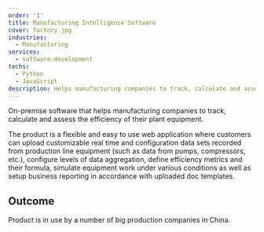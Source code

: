 ```yaml
---
order: '1'
title: Manufacturing Intelligence Software 
cover: factory.jpg
industries:
  - Manufacturing
services:
  - software-development
techs:
  - Python
  - JavaScript
description: Helps manufacturing companies to track, calculate and assess the efficiency of their plant equipment.
---
```

On-premise software that helps manufacturing companies to track, calculate and assess the efficiency of their plant equipment. 

The product is a flexible and easy to use web application where customers can upload customizable real time and configuration data sets recorded from production line equipment (such as data from pumps, compressors, etc.), configure levels of data aggregation, define efficiency metrics and their formula, simulate equipment work under various conditions as well as setup business reporting in accordance with uploaded doc templates.

## Outcome

Product is in use by a number of big production companies in China.